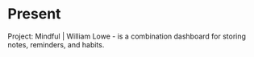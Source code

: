 # Present
Project: Mindful | William Lowe - is a combination dashboard for storing notes, reminders, and habits.
